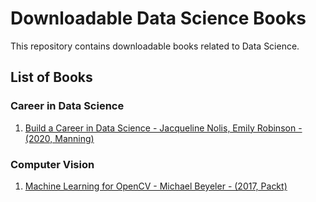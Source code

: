 # Downloadable Data Science Books

This repository contains downloadable books related to Data Science.

## List of Books

### Career in Data Science
1. [Build a Career in Data Science - Jacqueline Nolis, Emily Robinson - (2020, Manning)](https://github.com/john-dale-reacher/data-science-books/blob/master/Jacqueline%20Nolis%2C%20Emily%20Robinson%20-%20Build%20a%20Career%20in%20Data%20Science%20(2020%2C%20Manning%20Publications)%20-%20libgen.lc.pdf)

### Computer Vision
1. [Machine Learning for OpenCV - Michael Beyeler - (2017, Packt)](https://github.com/john-dale-reacher/data-science-books/blob/master/Machine%20Learning%20for%20OpenCV.pdf)
